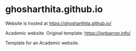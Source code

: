 # ghosharthita.github.io
Website is hosted at https://ghosharthita.github.io/

Academic website. Original template: https://jonbarron.info/

Template for an Academic website. 
